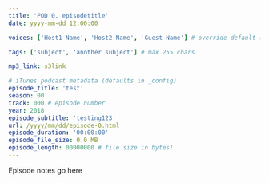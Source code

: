 ```yaml
---
title: 'POD 0. episodetitle'
date: yyyy-mm-dd 12:00:00

voices: ['Host1 Name', 'Host2 Name', 'Guest Name'] # override default (which is just Oliver and Bailey) - delete line if just us

tags: ['subject', 'another subject'] # max 255 chars

mp3_link: s3link

# iTunes podcast metadata (defaults in _config)
episode_title: 'test'
season: 00
track: 000 # episode number
year: 2018
episode_subtitle: 'testing123'
url: /yyyy/mm/dd/episode-0.html
episode_duration: '00:00:00'
episode_file_size: 0.0 MB
episode_length: 00000000 # file size in bytes!
---
```


Episode notes go here
